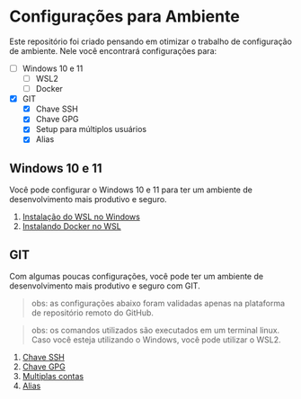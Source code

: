 # Configurações para Ambiente

Este repositório foi criado pensando em otimizar o trabalho de configuração de ambiente. Nele você encontrará configurações para:
- [ ] Windows 10 e 11
  - [ ] WSL2
  - [ ] Docker
- [x] GIT
  - [x] Chave SSH
  - [x] Chave GPG
  - [x] Setup para múltiplos usuários
  - [x] Alias

## Windows 10 e 11

Você pode configurar o Windows 10 e 11 para ter um ambiente de desenvolvimento mais produtivo e seguro.

1. [Instalação do WSL no Windows](windows/wsl.md)
2. [Instalando Docker no WSL](windows/docker-wsl.md)

## GIT

Com algumas poucas configurações, você pode ter um ambiente de desenvolvimento mais produtivo e seguro com GIT. 

> obs: as configurações abaixo foram validadas apenas na plataforma de repositório remoto do GitHub.

> obs: os comandos utilizados são executados em um terminal linux. Caso você esteja utilizando o Windows, você pode utilizar o WSL2.

1. [Chave SSH](git/ssh-key.md)
2. [Chave GPG](git/gpg-key.md)
3. [Multiplas contas](git/multiple-accounts.md)
4. [Alias](git/alias.md)